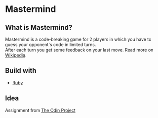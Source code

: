 # Mastermind

## What is Mastermind?
Mastermind is a code-breaking game for 2 players in which you have to guess your opponent's code in limited turns.  
After each turn you get some feedback on your last move. Read more on [Wikipedia](https://en.wikipedia.org/wiki/Mastermind_(board_game)).  

## Build with

* [Ruby](https://www.ruby-lang.org/)

## Idea
Assignment from [The Odin Project](https://www.theodinproject.com/)

